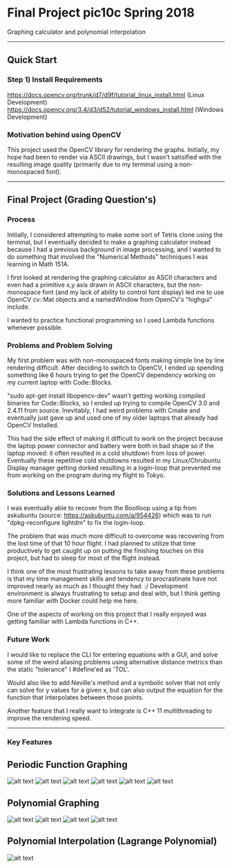 # Final Project pic10c Spring 2018  
Graphing calculator and polynomial interpolation

----
## Quick Start
### Step 1) Install Requirements
https://docs.opencv.org/trunk/d7/d9f/tutorial_linux_install.html (Linux Development)
https://docs.opencv.org/3.4/d3/d52/tutorial_windows_install.html (Windows Development)

### Motivation behind using OpenCV
This project used the OpenCV library for rendering the graphs. Initially, my hope had been to render via ASCII drawings, but I wasn't satisified with the resulting image quality (primarily due to my terminal using a non-monospaced font).

----
## Final Project (Grading Question's)

### Process
Initially, I considered attempting to make some sort of Tetris clone using the terminal, but I eventually decided to make a graphing calculator instead because I had a previous background in image processing, and I wanted to do something that involved the "Numerical Methods" techniques I was learning in Math 151A.

I first looked at rendering the graphing calculator as ASCII characters and even had a primitive x,y axis drawn in ASCII characters, but the non-monospace font (and my lack of ability to control font display) led me to use OpenCV cv::Mat objects and a namedWindow from OpenCV's "highgui" include.

I wanted to practice functional programming so I used Lambda functions whenever possible. 

### Problems and Problem Solving
My first problem was with non-monospaced fonts making simple line by line rendering difficult.
After deciding to switch to OpenCV, I ended up spending something like 6 hours trying to get the OpenCV dependency working on my current laptop with Code::Blocks. 

"sudo apt-get install libopencv-dev" wasn't getting working compiled binaries for Code::Blocks, so I ended up trying to compile OpenCV 3.0 and 2.4.11 from source. Inevitably, I had weird problems with Cmake and eventually just gave up and used one of my older laptops that already had OpenCV Installed.

This had the side effect of making it difficult to work on the project because the laptop power connector and battery were both in bad shape so if the laptop moved: it often resulted in a cold shutdown from loss of power. Eventually these repetitive cold shutdowns resulted in my Linux/Chrubuntu Display manager getting dorked resulting in a login-loop that prevented me from working on the program during my flight to Tokyo.

### Solutions and Lessons Learned
I was eventually able to recover from the Bootloop using a tip from askubuntu (source: https://askubuntu.com/a/954426) which was to run "dpkg-reconfigure lightdm" to fix the login-loop.

The problem that was much more difficult to overcome was recovering from the lost time of that 10 hour flight. I had planned to utilize that time productively to get caught up on putting the finishing touches on this project, but had to sleep for most of the flight instead.

I think one of the most frustrating lessons to take away from these problems is that my time management skills and tendency to procrastinate have not improved nearly as much as I thought they had. :/ Development environment is always frustrating to setup and deal with, but I think getting more familiar with Docker could help me here.

One of the aspects of working on this project that I really enjoyed was getting familiar with Lambda functions in C++.

### Future Work
I would like to replace the CLI for entering equations with a GUI, and solve some of the weird aliasing problems using alternative distance metrics than the static "tolerance" I #define'ed as 'TOL'. 

Would also like to add Neville's method and a symbolic solver that not only can solve for y values for a given x, but can also output the equation for the function that interpolates between those points.

Another feature that I really want to integrate is C++ 11 multithreading to improve the rendering speed.

----
### Key Features
## Periodic Function Graphing
![alt text](https://raw.githubusercontent.com/ncantrell/pic10cfinalproject/master/Periodic1.png)
![alt text](https://raw.githubusercontent.com/ncantrell/pic10cfinalproject/master/Periodic2.png)
![alt text](https://raw.githubusercontent.com/ncantrell/pic10cfinalproject/master/Periodic5.png)
![alt text](https://raw.githubusercontent.com/ncantrell/pic10cfinalproject/master/Periodic6.png)
![alt text](https://raw.githubusercontent.com/ncantrell/pic10cfinalproject/master/Periodic3.png)
![alt text](https://raw.githubusercontent.com/ncantrell/pic10cfinalproject/master/Periodic4.png)

## Polynomial Graphing
![alt text](https://raw.githubusercontent.com/ncantrell/pic10cfinalproject/master/polynomial1.png)
![alt text](https://raw.githubusercontent.com/ncantrell/pic10cfinalproject/master/polynomial2.png)
![alt text](https://raw.githubusercontent.com/ncantrell/pic10cfinalproject/master/polynomial3.png)
![alt text](https://raw.githubusercontent.com/ncantrell/pic10cfinalproject/master/polynomial4.png)

## Polynomial Interpolation (Lagrange Polynomial)
![alt text](https://raw.githubusercontent.com/ncantrell/pic10cfinalproject/master/lagrange1.png)

 
